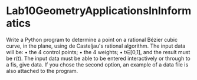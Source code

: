 # Lab10GeometryApplicationsInInformatics

Write a Python program to determine a point on a rational Bézier cubic curve, in the plane, using de Casteljau's rational algorithm.
The input data will be:
• the 4 control points;
• the 4 weights;
• t∈[0,1], and the result must be r(t).
The input data must be able to be entered interactively or through to a fis, give data. If you chose the second option, an example of a data file is also attached to the program.

